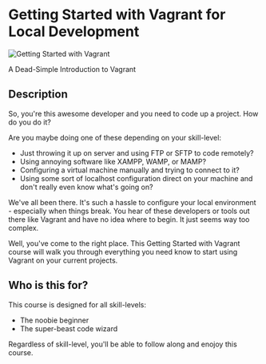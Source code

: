 # Getting Started with Vagrant for Local Development

![Getting Started with Vagrant](https://cdn.scotch.io/2/J2QKO8zoSGS1YH7wSzdE_getting-started-with-vagrant.png.jpg)

A Dead-Simple Introduction to Vagrant

## Description

So, you're this awesome developer and you need to code up a project. How do you do it?

Are you maybe doing one of these depending on your skill-level:

* Just throwing it up on server and using FTP or SFTP to code remotely?
* Using annoying software like XAMPP, WAMP, or MAMP?
* Configuring a virtual machine manually and trying to connect to it?
* Using some sort of localhost configuration direct on your machine and don't really even know what's going on?

We've all been there. It's such a hassle to configure your local environment - especially when things break. You hear of these developers or tools out there like Vagrant and have no idea where to begin. It just seems way too complex.

Well, you've come to the right place. This Getting Started with Vagrant course will walk you through everything you need know to start using Vagrant on your current projects.


## Who is this for?
This course is designed for all skill-levels:

* The noobie beginner
* The super-beast code wizard

Regardless of skill-level, you'll be able to follow along and enojoy this course.
